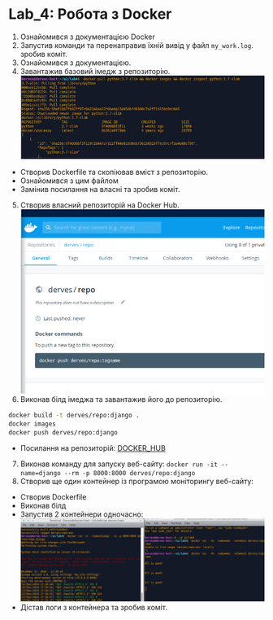 # Lab_4: Робота з Docker

1. Ознайомився з документацією Docker
2. Запустив команди та перенаправив їхній вивід у файл `my_work.log`. зробив коміт.
3. Ознайомився з документацією.
4. Завантажив базовий імедж з репозиторію.
![](img/python3.7-slim.png)
- Створив Dockerfile та скопіював вміст з репозиторію.
- Ознайомився з цим файлом
- Замінив посилання на власні та зробив коміт.
5. Створив власний репозиторій на Docker Hub.
![](img/dockerhub-repo.png)
6. Виконав білд імеджа та завантажив його до репозиторію.
``` Bash
docker build -t derves/repo:django .
docker images 
docker push derves/repo:django
```
- Посилання на репозиторій: [DOCKER_HUB](https://hub.docker.com/r/derves/repo)
7. Виконав команду для запуску веб-сайту:
`docker run -it --name=django --rm -p 8000:8000 derves/repo:django`
8. Створив ще один контейнер із програмою моніторингу веб-сайту:
- Створив Dockerfile
- Виконав білд
- Запустив 2 контейнери одночасно:
![](img/runtogether.png)
- Дістав логи з контейнера та зробив коміт.